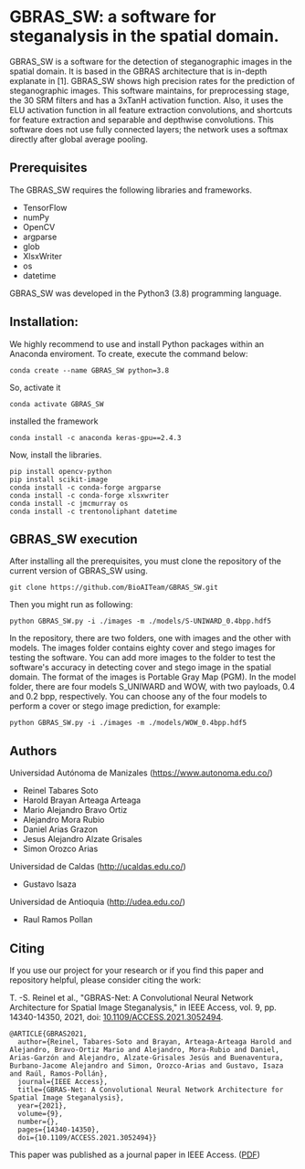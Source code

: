 # GBRAS_SW: a software for steganalysis in the spatial domain.
GBRAS_SW is a software for the detection of steganographic images in the spatial domain. It is based in the GBRAS architecture that is in-depth explanate in [1]. GBRAS_SW shows high precision rates for the prediction of steganographic images. This software maintains, for preprocessing stage, the 30 SRM filters and has a 3xTanH activation function. Also, it uses the ELU activation function in all feature extraction convolutions, and shortcuts for feature extraction and separable and depthwise convolutions. This software does not use fully connected layers; the network uses a softmax directly after global average pooling.
## Prerequisites
The GBRAS_SW requires the following libraries and frameworks.

- TensorFlow 
-	numPy 
- OpenCV 
- argparse
- glob
- XlsxWriter
- os
- datetime


GBRAS_SW  was developed in the Python3 (3.8) programming language.

## Installation:
We highly recommend to use and install Python packages within an Anaconda enviroment. To create, execute the command below:
```
conda create --name GBRAS_SW python=3.8
```
So, activate it
```
conda activate GBRAS_SW 
```
installed the framework
```
conda install -c anaconda keras-gpu==2.4.3
```
Now, install the libraries.
```
pip install opencv-python
pip install scikit-image
conda install -c conda-forge argparse
conda install -c conda-forge xlsxwriter
conda install -c jmcmurray os
conda install -c trentonoliphant datetime
```
## GBRAS_SW execution
After installing all the prerequisites, you must clone the repository of the current version of GBRAS_SW using.
```
git clone https://github.com/BioAITeam/GBRAS_SW.git
```
Then you might run as following:
```
python GBRAS_SW.py -i ./images -m ./models/S-UNIWARD_0.4bpp.hdf5
```
In the repository, there are two folders, one with images and the other with models. The images folder contains eighty cover and stego images for testing the software. You can add more images to the folder to test the software's accuracy in detecting cover and stego image in the spatial domain.  The format of the images is Portable Gray Map (PGM). In the model folder, there are four models S_UNIWARD and WOW, with two payloads, 0.4 and 0.2 bpp, respectively. You can choose any of the four models to perform a cover or stego image prediction, for example:

```
python GBRAS_SW.py -i ./images -m ./models/WOW_0.4bpp.hdf5
```
## Authors
Universidad Autónoma de Manizales (https://www.autonoma.edu.co/)

- Reinel Tabares Soto
- Harold Brayan Arteaga Arteaga
- Mario Alejandro Bravo Ortiz
- Alejandro Mora Rubio
- Daniel Arias Grazon
- Jesus Alejandro Alzate Grisales
- Simon Orozco Arias

Universidad de Caldas (http://ucaldas.edu.co/)

- Gustavo Isaza

Universidad de Antioquia (http://udea.edu.co/)

- Raul Ramos Pollan

## Citing

If you use our project for your research or if you find this paper and repository helpful, please consider citing the work:

T. -S. Reinel et al., "GBRAS-Net: A Convolutional Neural Network Architecture for Spatial Image Steganalysis," in IEEE Access, vol. 9, pp. 14340-14350, 2021, doi: [10.1109/ACCESS.2021.3052494](https://doi.org/10.1109/ACCESS.2021.3052494). 

```
@ARTICLE{GBRAS2021,  
  author={Reinel, Tabares-Soto and Brayan, Arteaga-Arteaga Harold and Alejandro, Bravo-Ortiz Mario and Alejandro, Mora-Rubio and Daniel, Arias-Garzón and Alejandro, Alzate-Grisales Jesús and Buenaventura, Burbano-Jacome Alejandro and Simon, Orozco-Arias and Gustavo, Isaza and Raúl, Ramos-Pollán},  
  journal={IEEE Access},   
  title={GBRAS-Net: A Convolutional Neural Network Architecture for Spatial Image Steganalysis},   
  year={2021},  
  volume={9},  
  number={},  
  pages={14340-14350},  
  doi={10.1109/ACCESS.2021.3052494}}
```

This paper was published as a journal paper in IEEE Access. ([PDF](https://ieeexplore.ieee.org/stamp/stamp.jsp?tp=&arnumber=9328287))
